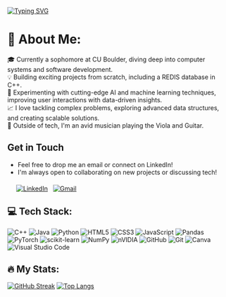 [![Typing SVG](https://readme-typing-svg.demolab.com?font=Fira+Code&weight=600&size=35&duration=4000&color=3595FFFF&pause=1000&width=900&height=60&lines=👋+Hi%2C+I'm+Tate+Charboneau;Computer+Science+Student+at+CU+Boulder;Software+Development%2C+AI%2FML%2C+Data+Science)](https://git.io/typing-svg)


# 🌟 About Me:
  🎓 Currently a sophomore at CU Boulder, diving deep into computer systems and software development.<br>
  💡 Building exciting projects from scratch, including a REDIS database in C++.<br>
  🤖 Experimenting with cutting-edge AI and machine learning techniques, improving user interactions with data-driven insights.<br>
  📈 I love tackling complex problems, exploring advanced data structures, and creating scalable solutions.<br>
  🎸 Outside of tech, I'm an avid musician playing the Viola and Guitar.<br>

## Get in Touch
- Feel free to drop me an email or connect on LinkedIn! <br>
- I'm always open to collaborating on new projects or discussing tech!
  
<div style="margin: 20px;"> 

  [![LinkedIn](https://github.com/dmhendricks/signature-social-icons/blob/master/icons/round-flat-filled/35px/linkedin.png)](https://www.linkedin.com/in/tatecharboneau/) &nbsp;
  [![Gmail](https://github.com/dmhendricks/signature-social-icons/blob/master/icons/round-flat-filled/35px/mail.png)](mailto:tatecharboneau@gmail.com) &nbsp;
  
</div>

## 💻 Tech Stack:
  ![C++](https://img.shields.io/badge/c++-%2300599C.svg?style=for-the-badge&logo=c%2B%2B&logoColor=white)
  ![Java](https://img.shields.io/badge/java-%23ED8B00.svg?style=for-the-badge&logo=openjdk&logoColor=white)
  ![Python](https://img.shields.io/badge/python-3670A0?style=for-the-badge&logo=python&logoColor=ffdd54)
  ![HTML5](https://img.shields.io/badge/html5-%23E34F26.svg?style=for-the-badge&logo=html5&logoColor=white)
  ![CSS3](https://img.shields.io/badge/css3-%231572B6.svg?style=for-the-badge&logo=css3&logoColor=white)
  ![JavaScript](https://img.shields.io/badge/javascript-%23323330.svg?style=for-the-badge&logo=javascript&logoColor=%23F7DF1E)
  ![Pandas](https://img.shields.io/badge/pandas-%23150458.svg?style=for-the-badge&logo=pandas&logoColor=white)
  ![PyTorch](https://img.shields.io/badge/PyTorch-%23EE4C2C.svg?style=for-the-badge&logo=PyTorch&logoColor=white)
  ![scikit-learn](https://img.shields.io/badge/scikit--learn-%23F7931E.svg?style=for-the-badge&logo=scikit-learn&logoColor=white)
  ![NumPy](https://img.shields.io/badge/numpy-%23013243.svg?style=for-the-badge&logo=numpy&logoColor=white)
  ![nVIDIA](https://img.shields.io/badge/cuda-000000.svg?style=for-the-badge&logo=nVIDIA&logoColor=green)
  ![GitHub](https://img.shields.io/badge/github-%23121011.svg?style=for-the-badge&logo=github&logoColor=white)
  ![Git](https://img.shields.io/badge/git-%23F05033.svg?style=for-the-badge&logo=git&logoColor=white)
  ![Canva](https://img.shields.io/badge/Canva-%2300C4CC.svg?style=for-the-badge&logo=Canva&logoColor=white)
  ![Visual Studio Code](https://img.shields.io/badge/Visual%20Studio%20Code-0078d7.svg?style=for-the-badge&logo=visual-studio-code&logoColor=white)

## :fire: My Stats:

  [![GitHub Streak](https://streak-stats.demolab.com?user=TateCharboneau&theme=dark&card_height=215&card_width=490)](https://git.io/streak-stats)
  [![Top Langs](https://github-readme-stats.vercel.app/api/top-langs/?username=TateCharboneau&layout=donut&theme=dark)](https://github.com/anuraghazra/github-readme-stats)

